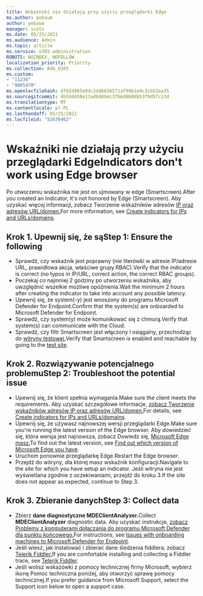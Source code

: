 ```yaml
---
title: Wskaźniki nie działają przy użyciu przeglądarki Edge
ms.author: pebaum
author: pebaum
manager: scotv
ms.date: 05/25/2021
ms.audience: Admin
ms.topic: article
ms.service: o365-administration
ROBOTS: NOINDEX, NOFOLLOW
localization_priority: Priority
ms.collection: Adm_O365
ms.custom:
- "11230"
- "9005470"
ms.openlocfilehash: df62d965e0dc2ddb656571af99b1e4c3cb52ea35
ms.sourcegitcommit: 4b504650e11adb9894c37b6d8608b53f9d5fc13d
ms.translationtype: MT
ms.contentlocale: pl-PL
ms.lasthandoff: 05/25/2021
ms.locfileid: "52676462"
---
```

# <a name="indicators-dont-work-using-edge-browser"></a><span data-ttu-id="27143-102">Wskaźniki nie działają przy użyciu przeglądarki Edge</span><span class="sxs-lookup"><span data-stu-id="27143-102">Indicators don't work using Edge browser</span></span>

<span data-ttu-id="27143-103">Po utworzeniu wskaźnika nie jest on ujmowany w edge (Smartscreen).</span><span class="sxs-lookup"><span data-stu-id="27143-103">After you created an Indicator, it's not honored by Edge (Smartscreen).</span></span> <span data-ttu-id="27143-104">Aby uzyskać więcej informacji, zobacz Tworzenie wskaźników adresów [IP oraz adresów URL/domen.](/microsoft-365/security/defender-endpoint/indicator-ip-domain)</span><span class="sxs-lookup"><span data-stu-id="27143-104">For more information, see [Create indicators for IPs and URLs/domains](/microsoft-365/security/defender-endpoint/indicator-ip-domain).</span></span>

## <a name="step-1-ensure-the-following"></a><span data-ttu-id="27143-105">Krok 1. Upewnij się, że są</span><span class="sxs-lookup"><span data-stu-id="27143-105">Step 1: Ensure the following</span></span>

- <span data-ttu-id="27143-106">Sprawdź, czy wskaźnik jest poprawny (nie literówki w adresie IP/adresie URL, prawidłowa akcja, właściwe grupy RBAC).</span><span class="sxs-lookup"><span data-stu-id="27143-106">Verify that the indicator is correct (no typos in IP/URL, correct action, the correct RBAC groups).</span></span>
- <span data-ttu-id="27143-107">Poczekaj co najmniej 2 godziny po utworzeniu wskaźnika, aby uwzględnić wszelkie możliwe opóźnienia.</span><span class="sxs-lookup"><span data-stu-id="27143-107">Wait the minimum 2 hours after creating the indicator to take into account any possible latency.</span></span>
- <span data-ttu-id="27143-108">Upewnij się, że system(-y) jest wnoszony do programu Microsoft Defender for Endpoint.</span><span class="sxs-lookup"><span data-stu-id="27143-108">Confirm that the system(s) are onboarded to Microsoft Defender for Endpoint.</span></span>
- <span data-ttu-id="27143-109">Sprawdź, czy system(y) może komunikować się z chmurą.</span><span class="sxs-lookup"><span data-stu-id="27143-109">Verify that system(s) can communicate with the Cloud.</span></span>
- <span data-ttu-id="27143-110">Sprawdź, czy filtr Smartscreen jest włączony i osiągalny, przechodząc do [witryny testowej.](https://demo.smartscreen.msft.net)</span><span class="sxs-lookup"><span data-stu-id="27143-110">Verify that Smartscreen is enabled and reachable by going to the [test site](https://demo.smartscreen.msft.net).</span></span>

## <a name="step-2-troubleshoot-the-potential-issue"></a><span data-ttu-id="27143-111">Krok 2. Rozwiązywanie potencjalnego problemu</span><span class="sxs-lookup"><span data-stu-id="27143-111">Step 2: Troubleshoot the potential issue</span></span>

- <span data-ttu-id="27143-112">Upewnij się, że klient spełnia wymagania.</span><span class="sxs-lookup"><span data-stu-id="27143-112">Make sure the client meets the requirements.</span></span> <span data-ttu-id="27143-113">Aby uzyskać szczegółowe informacje, [zobacz Tworzenie wskaźników adresów IP oraz adresów URL/domen.](/microsoft-365/security/defender-endpoint/indicator-ip-domain)</span><span class="sxs-lookup"><span data-stu-id="27143-113">For details, see [Create indicators for IPs and URLs/domains](/microsoft-365/security/defender-endpoint/indicator-ip-domain).</span></span>
- <span data-ttu-id="27143-114">Upewnij się, że używasz najnowszej wersji przeglądarki Edge.</span><span class="sxs-lookup"><span data-stu-id="27143-114">Make sure you're running the latest version of the Edge browser.</span></span> <span data-ttu-id="27143-115">Aby dowiedzieć się, która wersja jest najnowsza, zobacz Dowiedz się, [Microsoft Edge masz.](https://support.microsoft.com/microsoft-edge/find-out-which-version-of-microsoft-edge-you-have-c726bee8-c42e-e472-e954-4cf5123497eb)</span><span class="sxs-lookup"><span data-stu-id="27143-115">To find out the latest version, see [Find out which version of Microsoft Edge you have](https://support.microsoft.com/microsoft-edge/find-out-which-version-of-microsoft-edge-you-have-c726bee8-c42e-e472-e954-4cf5123497eb).</span></span>
- <span data-ttu-id="27143-116">Uruchom ponownie przeglądarkę Edge.</span><span class="sxs-lookup"><span data-stu-id="27143-116">Restart the Edge browser.</span></span>
- <span data-ttu-id="27143-117">Przejdź do witryny, dla której masz wskaźnik konfiguracji.</span><span class="sxs-lookup"><span data-stu-id="27143-117">Navigate to the site for which you have setup an indicator.</span></span> <span data-ttu-id="27143-118">Jeśli witryna nie jest wyświetlana zgodnie z oczekiwaniami, przejdź do kroku 3.</span><span class="sxs-lookup"><span data-stu-id="27143-118">If the site does not appear as expected, continue to Step 3.</span></span> 

## <a name="step-3-collect-data"></a><span data-ttu-id="27143-119">Krok 3. Zbieranie danych</span><span class="sxs-lookup"><span data-stu-id="27143-119">Step 3: Collect data</span></span>

- <span data-ttu-id="27143-120">Zbierz **dane diagnostyczne MDEClientAnalyzer.**</span><span class="sxs-lookup"><span data-stu-id="27143-120">Collect **MDEClientAnalyzer** diagnostic data.</span></span> <span data-ttu-id="27143-121">Aby uzyskać instrukcje, [zobacz Problemy z komputerami dołączania do programu Microsoft Defender dla punktu końcowego.](issues-with-onboarding-machines.md)</span><span class="sxs-lookup"><span data-stu-id="27143-121">For instructions, see [Issues with onboarding machines to Microsoft Defender for Endpoint](issues-with-onboarding-machines.md).</span></span>
- <span data-ttu-id="27143-122">Jeśli wiesz, jak instalować i zbierać dane śledzenia fiddlera, zobacz [Telerik Fiddler.](http://www.telerik.com/fiddler)</span><span class="sxs-lookup"><span data-stu-id="27143-122">If you are comfortable installing and collecting a Fiddler trace, see [Telerik Fiddler](http://www.telerik.com/fiddler).</span></span>
- <span data-ttu-id="27143-123">Jeśli wolisz wskazówki z pomocy technicznej firmy Microsoft, wybierz ikonę Pomoc techniczna poniżej, aby otworzyć sprawę pomocy technicznej.</span><span class="sxs-lookup"><span data-stu-id="27143-123">If you prefer guidance from Microsoft Support, select the Support icon below to open a support case.</span></span>
